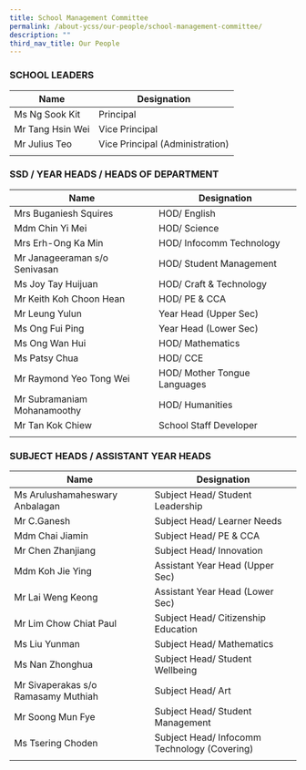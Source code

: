 ```yaml
---
title: School Management Committee
permalink: /about-ycss/our-people/school-management-committee/
description: ""
third_nav_title: Our People
---
```

### SCHOOL LEADERS

| Name | Designation |
| --- | --- |
| Ms Ng Sook Kit | Principal |
| Mr Tang Hsin Wei | Vice Principal |
| Mr Julius Teo | Vice Principal (Administration) |
| | |

### SSD / YEAR HEADS / HEADS OF DEPARTMENT

| Name | Designation |
| --- | --- |
| Mrs Buganiesh Squires | HOD/ English |
| Mdm Chin Yi Mei | HOD/ Science |
| Mrs Erh-Ong Ka Min | HOD/ Infocomm Technology |
| Mr Janageeraman s/o Senivasan | HOD/ Student Management |
| Ms Joy Tay Huijuan | HOD/ Craft & Technology |
| Mr Keith Koh Choon Hean | HOD/ PE & CCA |
| Mr Leung Yulun | Year Head (Upper Sec) |
| Ms Ong Fui Ping | Year Head (Lower Sec) |
| Ms Ong Wan Hui | HOD/ Mathematics |
| Ms Patsy Chua | HOD/ CCE |
| Mr Raymond Yeo Tong Wei | HOD/ Mother Tongue Languages |
| Mr Subramaniam Mohanamoothy | HOD/ Humanities |
| Mr Tan Kok Chiew | School Staff Developer |
| | | 

### SUBJECT HEADS / ASSISTANT YEAR HEADS

| Name | Designation |
| --- | --- |
| Ms Arulushamaheswary Anbalagan | Subject Head/ Student Leadership |
| Mr C.Ganesh | Subject Head/ Learner Needs |
| Mdm Chai Jiamin | Subject Head/ PE & CCA |
| Mr Chen Zhanjiang | Subject Head/ Innovation |
| Mdm Koh Jie Ying | Assistant Year Head (Upper Sec) |
| Mr Lai Weng Keong | Assistant Year Head (Lower Sec) |
| Mr Lim Chow Chiat Paul | Subject Head/ Citizenship Education |
| Ms Liu Yunman | Subject Head/ Mathematics |
| Ms Nan Zhonghua | Subject Head/ Student Wellbeing |
| Mr Sivaperakas s/o Ramasamy Muthiah | Subject Head/ Art |
| Mr Soong Mun Fye | Subject Head/ Student Management |
| Ms Tsering Choden | Subject Head/ Infocomm Technology (Covering) |
| | |